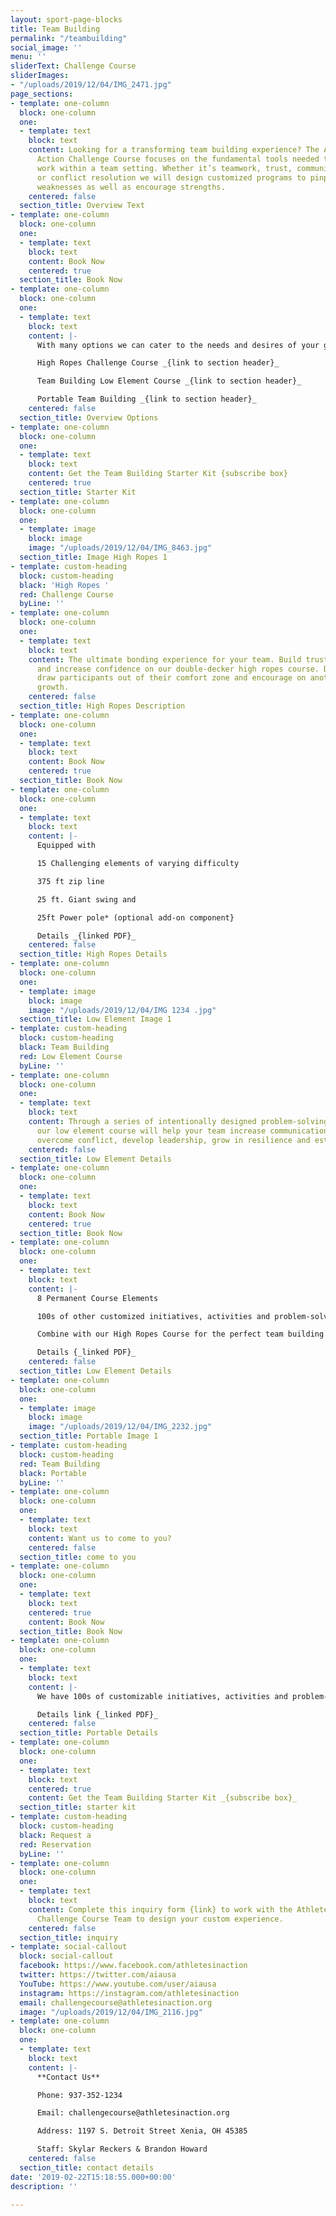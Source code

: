 ```yaml
---
layout: sport-page-blocks
title: Team Building
permalink: "/teambuilding"
social_image: ''
menu: ''
sliderText: Challenge Course
sliderImages:
- "/uploads/2019/12/04/IMG_2471.jpg"
page_sections:
- template: one-column
  block: one-column
  one:
  - template: text
    block: text
    content: Looking for a transforming team building experience? The Athletes in
      Action Challenge Course focuses on the fundamental tools needed to successfully
      work within a team setting. Whether it’s teamwork, trust, communication, leadership
      or conflict resolution we will design customized programs to pinpoint and improve
      weaknesses as well as encourage strengths.
    centered: false
  section_title: Overview Text
- template: one-column
  block: one-column
  one:
  - template: text
    block: text
    content: Book Now
    centered: true
  section_title: Book Now
- template: one-column
  block: one-column
  one:
  - template: text
    block: text
    content: |-
      With many options we can cater to the needs and desires of your group to help them reach new levels of teamwork.

      High Ropes Challenge Course _{link to section header}_

      Team Building Low Element Course _{link to section header}_

      Portable Team Building _{link to section header}_
    centered: false
  section_title: Overview Options
- template: one-column
  block: one-column
  one:
  - template: text
    block: text
    content: Get the Team Building Starter Kit {subscribe box}
    centered: true
  section_title: Starter Kit
- template: one-column
  block: one-column
  one:
  - template: image
    block: image
    image: "/uploads/2019/12/04/IMG_8463.jpg"
  section_title: Image High Ropes 1
- template: custom-heading
  block: custom-heading
  black: 'High Ropes '
  red: Challenge Course
  byLine: ''
- template: one-column
  block: one-column
  one:
  - template: text
    block: text
    content: The ultimate bonding experience for your team. Build trust, conquer fear
      and increase confidence on our double-decker high ropes course. Designed to
      draw participants out of their comfort zone and encourage on another towards
      growth.
    centered: false
  section_title: High Ropes Description
- template: one-column
  block: one-column
  one:
  - template: text
    block: text
    content: Book Now
    centered: true
  section_title: Book Now
- template: one-column
  block: one-column
  one:
  - template: text
    block: text
    content: |-
      Equipped with

      15 Challenging elements of varying difficulty

      375 ft zip line

      25 ft. Giant swing and

      25ft Power pole* (optional add-on component}

      Details _{linked PDF}_
    centered: false
  section_title: High Ropes Details
- template: one-column
  block: one-column
  one:
  - template: image
    block: image
    image: "/uploads/2019/12/04/IMG 1234 .jpg"
  section_title: Low Element Image 1
- template: custom-heading
  block: custom-heading
  black: Team Building
  red: Low Element Course
  byLine: ''
- template: one-column
  block: one-column
  one:
  - template: text
    block: text
    content: Through a series of intentionally designed problem-solving activities
      our low element course will help your team increase communication, build trust,
      overcome conflict, develop leadership, grow in resilience and establish culture.
    centered: false
  section_title: Low Element Details
- template: one-column
  block: one-column
  one:
  - template: text
    block: text
    content: Book Now
    centered: true
  section_title: Book Now
- template: one-column
  block: one-column
  one:
  - template: text
    block: text
    content: |-
      8 Permanent Course Elements

      100s of other customized initiatives, activities and problem-solving games.

      Combine with our High Ropes Course for the perfect team building experience.

      Details {_linked PDF}_
    centered: false
  section_title: Low Element Details
- template: one-column
  block: one-column
  one:
  - template: image
    block: image
    image: "/uploads/2019/12/04/IMG_2232.jpg"
  section_title: Portable Image 1
- template: custom-heading
  block: custom-heading
  red: Team Building
  black: Portable
  byLine: ''
- template: one-column
  block: one-column
  one:
  - template: text
    block: text
    content: Want us to come to you?
    centered: false
  section_title: come to you
- template: one-column
  block: one-column
  one:
  - template: text
    block: text
    centered: true
    content: Book Now
  section_title: Book Now
- template: one-column
  block: one-column
  one:
  - template: text
    block: text
    content: |-
      We have 100s of customizable initiatives, activities and problem-solving games that we can bring almost anywhere. If you’re unable to bring your team to us then allow us to come to you. Our portable team building program allows more flexibility for you and your team. (needs better description)

      Details link {_linked PDF}_
    centered: false
  section_title: Portable Details
- template: one-column
  block: one-column
  one:
  - template: text
    block: text
    centered: true
    content: Get the Team Building Starter Kit _{subscribe box}_
  section_title: starter kit
- template: custom-heading
  block: custom-heading
  black: Request a
  red: Reservation
  byLine: ''
- template: one-column
  block: one-column
  one:
  - template: text
    block: text
    content: Complete this inquiry form {link} to work with the Athletes in Action
      Challenge Course Team to design your custom experience.
    centered: false
  section_title: inquiry
- template: social-callout
  block: social-callout
  facebook: https://www.facebook.com/athletesinaction
  twitter: https://twitter.com/aiausa
  YouTube: https://www.youtube.com/user/aiausa
  instagram: https://instagram.com/athletesinaction
  email: challengecourse@athletesinaction.org
  image: "/uploads/2019/12/04/IMG_2116.jpg"
- template: one-column
  block: one-column
  one:
  - template: text
    block: text
    content: |-
      **Contact Us**

      Phone: 937-352-1234

      Email: challengecourse@athletesinaction.org

      Address: 1197 S. Detroit Street Xenia, OH 45385

      Staff: Skylar Reckers & Brandon Howard
    centered: false
  section_title: contact details
date: '2019-02-22T15:18:55.000+00:00'
description: ''

---
```

